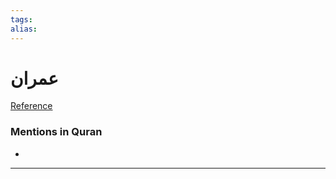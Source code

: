 ```yaml
---
tags: 
alias: 
---
```


# عمران

[Reference](https://corpus.quran.com/concept.jsp?id=imran)

### Mentions in Quran
- 

---


